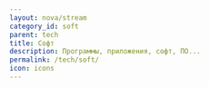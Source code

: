 ```yaml
---
layout: nova/stream
category_id: soft
parent: tech
title: Софт
description: Программы, приложения, софт, ПО...
permalink: /tech/soft/
icon: icons
---
```


